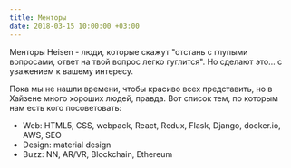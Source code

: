 ```yaml
---
title: Менторы
date: 2018-03-15 10:00:00 +03:00
---
```


Менторы Heisen - люди, которые скажут "отстань с глупыми вопросами, ответ на твой вопрос легко гуглится". Но сделают это... с уважением к вашему интересу.

Пока мы не нашли времени, чтобы красиво всех представить, но в Хайзене много хороших людей, правда. Вот список тем, по которым нам  есть кого посоветовать:

* Web: HTML5, CSS, webpack, React, Redux, Flask, Django, docker.io, AWS, SEO
* Design: material design
* Buzz: NN, AR/VR, Blockchain, Ethereum